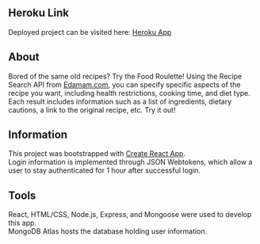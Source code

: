 

## Heroku Link
Deployed project can be visited here: [Heroku App](https://a-food-roulette.herokuapp.com/)

## About
Bored of the same old recipes? Try the Food Roulette! Using the Recipe Search API 
from [Edamam.com](https://www.edamam.com), you can specify specific aspects of the recipe you want, 
including health restrictions, cooking time, and diet type. 
Each result includes information such as a list of ingredients, dietary cautions, 
a link to the original recipe, etc. Try it out!

## Information
This project was bootstrapped with [Create React App](https://github.com/facebook/create-react-app). </br>
Login information is implemented through JSON Webtokens, which allow a user to stay authenticated for 1 hour after successful login.

## Tools
React, HTML/CSS, Node.js, Express, and Mongoose were used to develop this app. </br>
MongoDB Atlas hosts the database holding user information.
